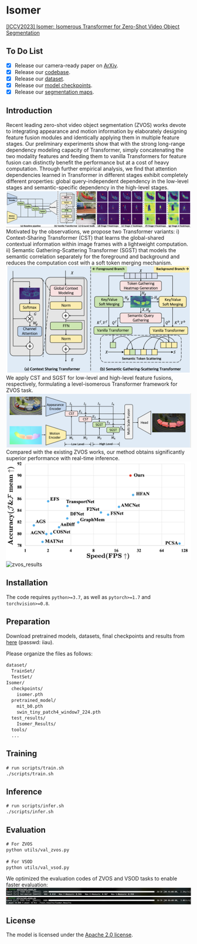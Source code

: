 # Isomer
[[ICCV2023] Isomer: Isomerous Transformer for Zero-Shot Video Object Segmentation](https://github.com/DLUT-yyc/Isomer/blob/master/docs/ICCV2023_Isomer.pdf)

## To Do List
- [x] Release our camera-ready paper on [ArXiv](https://arxiv.org/pdf/2308.06693v1.pdf).
- [x] Release our [codebase](https://github.com/DLUT-yyc/Isomer).
- [x] Release our [dataset](https://huggingface.co/divenyuan/Isomer).
- [x] Release our [model checkpoints](https://huggingface.co/divenyuan/Isomer).
- [x] Release our [segmentation maps](https://huggingface.co/divenyuan/Isomer).

## Introduction
Recent leading zero-shot video object segmentation (ZVOS) works devote to integrating appearance and motion information by elaborately designing feature fusion modules and identically applying them in multiple feature stages. Our preliminary experiments show that with the strong long-range dependency modeling capacity of Transformer, simply concatenating the two modality features and feeding them to vanilla Transformers for feature fusion can distinctly benefit the performance but at a cost of heavy computation. Through further empirical analysis, we find that attention dependencies learned in Transformer in different stages exhibit completely different properties: global query-independent dependency in the low-level stages and semantic-specific dependency in the high-level stages. 
![zvos_results](./docs/introduction1.png)
Motivated by the observations, we propose two Transformer variants: i) Context-Sharing Transformer (CST) that learns the global-shared contextual information within image frames with a lightweight computation. ii) Semantic Gathering-Scattering Transformer (SGST) that models the semantic correlation separately for the foreground and background and reduces the computation cost with a soft token merging mechanism. 
![zvos_results](./docs/introduction4.png)
We apply CST and SGST for low-level and high-level feature fusions, respectively, formulating a level-isomerous Transformer framework for ZVOS task. 
![zvos_results](./docs/introduction3.png)
Compared with the existing ZVOS works, our method obtains significantly superior performance with real-time inference. 
![zvos_results](./docs/introduction2.png)
![zvos_results](./docs/introduction5.png)

## Installation

The code requires `python>=3.7`, as well as `pytorch>=1.7` and `torchvision>=0.8`. 

## Preparation

Download pretrained models, datasets, final checkpoints and results from [here](https://huggingface.co/divenyuan/Isomer) (passwd: iiau).

Please organize the files as follows:

```
dataset/
  TrainSet/
  TestSet/
Isomer/
  checkpoints/
    isomer.pth
  pretrained_model/
    mit_b0.pth
    swin_tiny_patch4_window7_224.pth
  test_results/
    Isomer_Results/
  tools/
  ...
```

## Training

```
# run scripts/train.sh
./scripts/train.sh
```

## Inference

```
# run scripts/infer.sh
./scripts/infer.sh
```

## Evaluation

```
# For ZVOS
python utils/val_zvos.py

# For VSOD
python utils/val_vsod.py
```
We optimized the evaluation codes of ZVOS and VSOD tasks to enable faster evaluation:
![zvos_results](./docs/1.png)
![vsod_results](./docs/2.png)

## License

The model is licensed under the [Apache 2.0 license](LICENSE).
